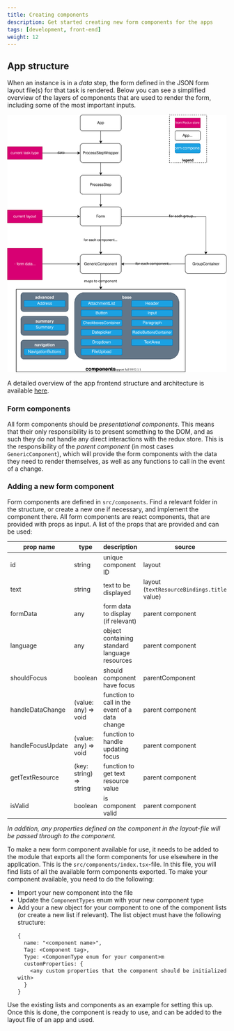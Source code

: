 ```yaml
---
title: Creating components
description: Get started creating new form components for the apps
tags: [development, front-end]
weight: 12
---
```


## App structure
When an instance is in a _data_ step, the form defined in the JSON form layout file(s) for that task is rendered.
Below you can see a simplified overview of the layers of components that are used to render the form, including some of the
most important inputs.

![App structure](/teknologi/altinnstudio/architecture/components/application/construction/altinn-apps/app/app-frontend/app-frontend-form-rendering.drawio.svg)

A detailed overview of the app frontend structure and architecture is available [here](/teknologi/altinnstudio/architecture/components/application/construction/altinn-apps/app/app-frontend/).

### Form components
All form components should be _presentational components_. This means that their only responsibility is to present
something to the DOM, and as such they do not handle any direct interactions with the redux store. This is the 
responsibility of the _parent component_ (in most cases `GenericComponent`), which will provide the 
form components with the data they need to render themselves, as well as any functions to call in the event of a change.

### Adding a new form component
Form components are defined in `src/components`. Find a relevant folder in the structure, or create a new one if necessary, and implement the component there.
All form components are react components, that are provided with props as input. A list of the props that are provided and can be used:

| prop name         | type                    | description                                    | source                                      |
| ----------------- | ----------------------- | ---------------------------------------------- | ------------------------------------------- |
| id                | string                  | unique component ID                            | layout                                      |
| text              | string                  | text to be displayed                           | layout (`textResourceBindings.title` value) |
| formData          | any                     | form data to display (if relevant)             | parent component                            |
| language          | any                     | object containing standard language resources  | parent component                            |
| shouldFocus       | boolean                 | should component have focus                    | parentComponent                             |
| handleDataChange  | (value: any) => void    | function to call in the event of a data change | parent component                            |
| handleFocusUpdate | (value: any) => void    | function to handle updating focus              | parent component                            |
| getTextResource   | (key: string) => string | function to get text resource value            | parent component                            |
| isValid           | boolean                 | is component valid                             | parent component                            |

_In addition, any properties defined on the component in the layout-file will be passed through to the component._

To make a new form component available for use, it needs to be added to the module that exports all the form components for use elsewhere in the application. 
This is the `src/components/index.tsx`-file. In this file, you will find lists of all the available form components exported. To make your component available, you need
to do the following:

- Import your new component into the file
- Update the `ComponentTypes` enum with your new component type
- Add your a new object for your component to one of the component lists (or create a new list if relevant). The list object must have the following structure:
    ```
    {
      name: "<component name>",
      Tag: <Component tag>,
      Type: <ComponenType enum for your component>m
      customProperties: {
        <any custom properties that the component should be initialized with>
      }
    }
    ```

Use the existing lists and components as an example for setting this up. Once this is done, the component is ready to use, and can be added to the layout file
of an app and used.